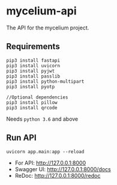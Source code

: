 # mycelium-api
The API for the mycelium project.

## Requirements

```
pip3 install fastapi
pip3 install uvicorn
pip3 install pyjwt
pip3 install passlib
pip3 install python-multipart
pip3 install pyotp

//Optional dependencies
pip3 install pillow
pip3 install qrcode
```
Needs `python 3.6` and above

## Run API 
```
uvicorn app.main:app --reload
```

* For API: http://127.0.0.1:8000
* Swagger UI: http://127.0.0.1:8000/docs
* ReDoc: http://127.0.0.1:8000/redoc